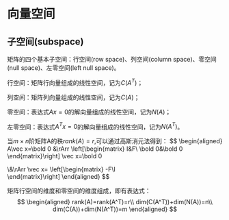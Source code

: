 # 向量空间

## 子空间(subspace)

矩阵的四个基本子空间：行空间(row space)、列空间(column space)、零空间(null space)、左零空间(left null space)。

行空间：矩阵行向量组成的线性空间，记为$C(A^T)$​​；

列空间：矩阵列向量组成的线性空间，记为$C(A)$；

零空间：表达式$Ax=0$​的解向量组成的线性空间，记为$N(A)$​；

左零空间：表达式$A^Tx=0$​​的解向量组成的线性空间，记为$N(A^T)$​​​。



当$m\times n$​阶矩阵A的秩$rank(A)=r$​,可以通过高斯消元法得到：
$$
\begin{aligned}
A\vec x=\bold 0 &\rArr
\left[\begin{matrix}
I&F\\
\bold 0&\bold 0
\end{matrix}\right]
\vec x=\bold 0 

\\&\rArr \vec x=
\left[\begin{matrix}
-F\\I  
\end{matrix}\right]
\end{aligned}
$$



矩阵行空间的维度和零空间的维度组成，即有表达式：
$$
\begin{aligned}
rank(A)=rank(A^T)=r\\
dim(C(A^T))+dim(N(A))=n\\
dim(C(A))+dim(N(A^T))=m
\end{aligned}
$$



